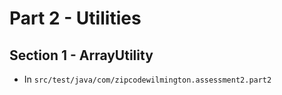 # Part 2 - Utilities

## Section 1 - ArrayUtility
* In `src/test/java/com/zipcodewilmington.assessment2.part2`